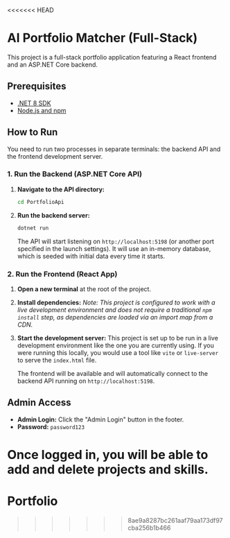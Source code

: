<<<<<<< HEAD
# AI Portfolio Matcher (Full-Stack)

This project is a full-stack portfolio application featuring a React frontend and an ASP.NET Core backend.

## Prerequisites

- [.NET 8 SDK](https://dotnet.microsoft.com/download/dotnet/8.0)
- [Node.js and npm](https://nodejs.org/en/)

## How to Run

You need to run two processes in separate terminals: the backend API and the frontend development server.

### 1. Run the Backend (ASP.NET Core API)

1.  **Navigate to the API directory:**
    ```bash
    cd PortfolioApi
    ```

2.  **Run the backend server:**
    ```bash
    dotnet run
    ```

    The API will start listening on `http://localhost:5198` (or another port specified in the launch settings). It will use an in-memory database, which is seeded with initial data every time it starts.

### 2. Run the Frontend (React App)

1.  **Open a new terminal** at the root of the project.

2.  **Install dependencies:**
    *Note: This project is configured to work with a live development environment and does not require a traditional `npm install` step, as dependencies are loaded via an import map from a CDN.*

3.  **Start the development server:**
    This project is set up to be run in a live development environment like the one you are currently using. If you were running this locally, you would use a tool like `vite` or `live-server` to serve the `index.html` file.

    The frontend will be available and will automatically connect to the backend API running on `http://localhost:5198`.

## Admin Access

-   **Admin Login:** Click the "Admin Login" button in the footer.
-   **Password:** `password123`

Once logged in, you will be able to add and delete projects and skills.
=======
# Portfolio
>>>>>>> 8ae9a8287bc261aaf79aa173df97cba256b1b466
